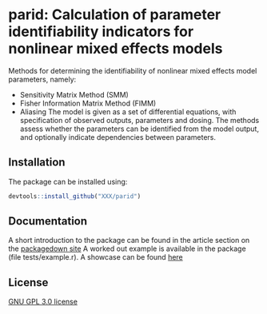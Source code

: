 # parid: Calculation of parameter identifiability indicators for nonlinear mixed effects models

Methods for determining the identifiability of nonlinear mixed effects model parameters, namely:
* Sensitivity Matrix Method (SMM)
* Fisher Information Matrix Method (FIMM)
* Aliasing
The model is given as a set of differential equations, with specification of observed outputs, parameters and dosing.
The methods assess whether the parameters can be identified from the model output, and optionally indicate dependencies between parameters.

## Installation

The package can be installed using:

```R
devtools::install_github("XXX/parid")
```

## Documentation

A short introduction to the package can be found in the article section on the [packagedown site](https://XXX.github.io/parid/index.html)
A worked out example is available in the package (file tests/example.r).
A showcase can be found [here](https://lapp.nl/lapp-software/parid.html)

## License

[GNU GPL 3.0 license](https://www.gnu.org/licenses/gpl-3.0.html)
